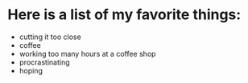 # Here is a list of my favorite things:
- cutting it too close
- coffee 
- working too many hours at a coffee shop
- procrastinating
- hoping 
